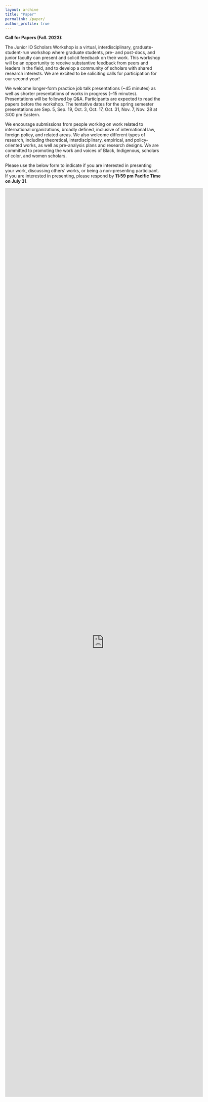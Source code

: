 ```yaml
---
layout: archive
title: "Paper"
permalink: /paper/
author_profile: true
---
```


**Call for Papers (Fall. 2023):**

<!-- We have set the workshop series for Spring 2023. Please refer to the "Schedule" tab above for more information. -->

The Junior IO Scholars Workshop is a virtual, interdisciplinary, graduate-student-run workshop where graduate students, pre- and post-docs, and junior faculty can present and solicit feedback on their work. This workshop will be an opportunity to receive substantive feedback from peers and leaders in the field, and to develop a community of scholars with shared research interests. We are excited to be soliciting calls for participation for our second year!

We welcome longer-form practice job talk presentations (~45 minutes) as well as shorter presentations of works in progress (~15 minutes). Presentations will be followed by Q&A. Participants are expected to read the papers before the workshop. The tentative dates for the spring semester presentations are Sep. 5, Sep. 19, Oct. 3, Oct. 17, Oct. 31, Nov. 7, Nov. 28 at 3:00 pm Eastern.

We encourage submissions from people working on work related to international organizations, broadly defined, inclusive of international law, foreign policy, and related areas. We also welcome different types of research, including theoretical, interdisciplinary, empirical, and policy-oriented works, as well as pre-analysis plans and research designs. We are committed to promoting the work and voices of Black, Indigenous, scholars of color, and women scholars.

Please use the below form to indicate if you are interested in presenting your work, discussing others’ works, or being a non-presenting participant. If you are interested in presenting, please respond by **11:59 pm Pacific Time on July 31**.

<iframe src="https://docs.google.com/forms/d/e/1FAIpQLSe-9XGbbnsAyBGWe2Efwp6BC1hqc8pdvgLVI410gBVrPvcmcQ/viewform?embedded=true" width="640" height="2936" frameborder="0" marginheight="0" marginwidth="0">Loading…</iframe>

<!-- Monday, May 9th:

[Pengshan Pan](https://www.cgm.pitt.edu/people/ant-26) (Pittsburgh), presents:

**Title:** ["*Foreign Mining, Labor Welfare and Local Trust: Evidence from Kyrgyzstan Gold Mine*"](https://gsipe-workshop.github.io/files/paper_gsipe_workshop.pdf)

**Abstract:**
There has been controversy over the impact of foreign natural resource investment on worker welfare and host country politics. This paper explores this question by analyzing Kyrgyzstan’s dominant foreign invested gold mine, which accounted for 12.5% of Kyrgyzstan’s GDP in 2020. A key finding is that the economic growth from foreign invested mine undermines the trust of the beneficiary mining industry in local communities. Using geolocated data from household panel surveys in Kyrgyzstan from 2010 to 2016, the study shows Kumtor, this largest foreign mine, offers mining workers better incomes and social benefits. However, Kumtor mining investment creates greater inequality and social division. This study also finds that the emergence of Kumtor is associated to economic grievances of the non-mining sector. Higher corporate earnings or gold prices were associated with lower trust in local leaders by mining workers, but higher trust by manufacturing workers. -->
